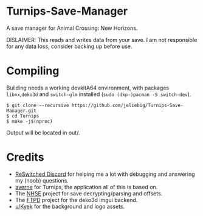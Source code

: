 # Turnips-Save-Manager

A save manager for Animal Crossing: New Horizons.

DISLAIMER: This reads and writes data from your save. I am not responsible for any data loss, consider backing up before use.

# Compiling

Building needs a working devkitA64 environment, with packages `libnx`,`deko3d` and `switch-glm` installed (`sudo (dkp-)pacman -S switch-dev`).

```
$ git clone --recursive https://github.com/jeliebig/Turnips-Save-Manager.git
$ cd Turnips
$ make -j$(nproc)
```

Output will be located in out/.

# Credits

- [ReSwitched Discord](https://discord.gg/ZdqEhed) for helping me a lot with debugging and answering my (noob) questions.
- [averne](https://github.com/averne/Turnips) for Turnips, the application all of this is based on.
- The [NHSE](https://github.com/kwsch/NHSE) project for save decrypting/parsing and offsets.
- The [FTPD](https://github.com/mtheall/ftpd) project for the deko3d imgui backend.
- [u/Kyek](https://reddit.com/u/Kyek) for the background and logo assets.
